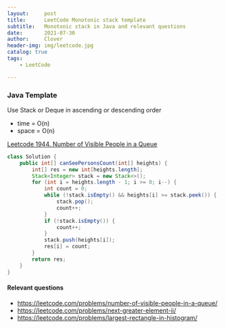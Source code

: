 ```yaml
---
layout:     post
title:      LeetCode Monotonic stack template
subtitle:   Monotonic stack in Java and relevant questions
date:       2021-07-30
author:     Clover
header-img: img/leetcode.jpg
catalog: true
tags:
    - LeetCode

---
```


### Java Template
Use Stack or Deque in ascending or descending order

- time = O(n)
- space = O(n)

[Leetcode 1944. Number of Visible People in a Queue](https://leetcode.com/problems/number-of-visible-people-in-a-queue/)
```java
class Solution {
    public int[] canSeePersonsCount(int[] heights) {
        int[] res = new int[heights.length];
        Stack<Integer> stack = new Stack<>();
        for (int i = heights.length - 1; i >= 0; i--) {
            int count = 0;
            while (!stack.isEmpty() && heights[i] >= stack.peek()) {
                stack.pop();
                count++;
            }
            if (!stack.isEmpty()) {
                count++;
            }
            stack.push(heights[i]);
            res[i] = count;
        }
        return res;
    }
}
```

#### Relevant questions

* https://leetcode.com/problems/number-of-visible-people-in-a-queue/
* https://leetcode.com/problems/next-greater-element-ii/
* https://leetcode.com/problems/largest-rectangle-in-histogram/
